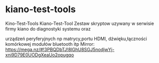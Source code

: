 # kiano-test-tools

  Kino-Test-Tools Kiano-Test-Tool Zestaw skryptow uzywany w serwisie firmy kiano do diagnostyki systemu oraz 
  
  urządzeń peryferyjnych np matrycy,portu HDMI, dźwięku,łączności komórkowej modułów bluetooth itp  Mirror:  https://mega.nz/#!3PBQDbTJ!8lGhU8SGJ5nodjwYj-xni9D79E0UODgXeaUo2opugqo
